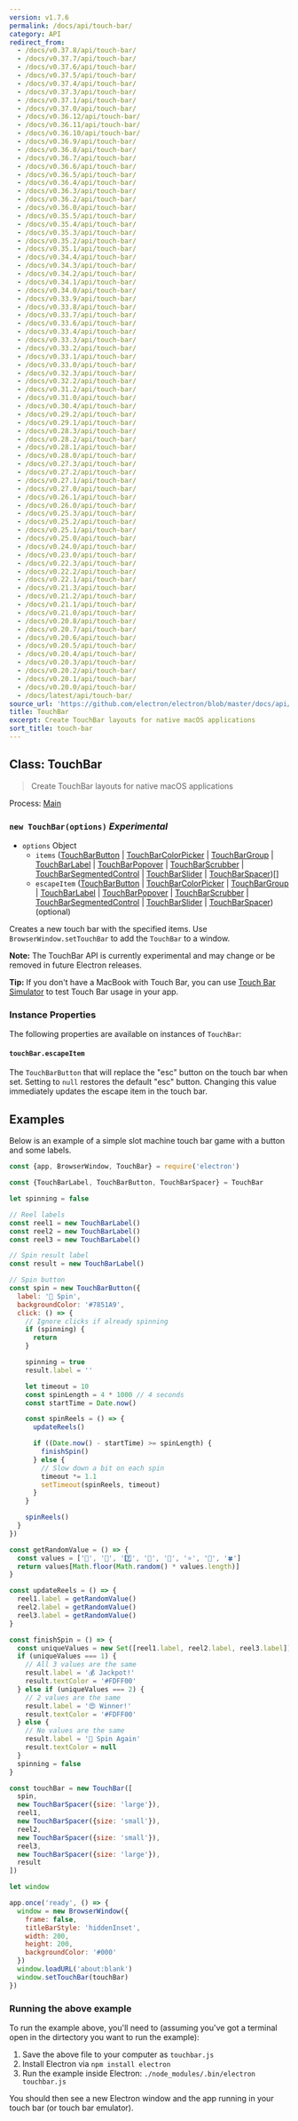```yaml
---
version: v1.7.6
permalink: /docs/api/touch-bar/
category: API
redirect_from:
  - /docs/v0.37.8/api/touch-bar/
  - /docs/v0.37.7/api/touch-bar/
  - /docs/v0.37.6/api/touch-bar/
  - /docs/v0.37.5/api/touch-bar/
  - /docs/v0.37.4/api/touch-bar/
  - /docs/v0.37.3/api/touch-bar/
  - /docs/v0.37.1/api/touch-bar/
  - /docs/v0.37.0/api/touch-bar/
  - /docs/v0.36.12/api/touch-bar/
  - /docs/v0.36.11/api/touch-bar/
  - /docs/v0.36.10/api/touch-bar/
  - /docs/v0.36.9/api/touch-bar/
  - /docs/v0.36.8/api/touch-bar/
  - /docs/v0.36.7/api/touch-bar/
  - /docs/v0.36.6/api/touch-bar/
  - /docs/v0.36.5/api/touch-bar/
  - /docs/v0.36.4/api/touch-bar/
  - /docs/v0.36.3/api/touch-bar/
  - /docs/v0.36.2/api/touch-bar/
  - /docs/v0.36.0/api/touch-bar/
  - /docs/v0.35.5/api/touch-bar/
  - /docs/v0.35.4/api/touch-bar/
  - /docs/v0.35.3/api/touch-bar/
  - /docs/v0.35.2/api/touch-bar/
  - /docs/v0.35.1/api/touch-bar/
  - /docs/v0.34.4/api/touch-bar/
  - /docs/v0.34.3/api/touch-bar/
  - /docs/v0.34.2/api/touch-bar/
  - /docs/v0.34.1/api/touch-bar/
  - /docs/v0.34.0/api/touch-bar/
  - /docs/v0.33.9/api/touch-bar/
  - /docs/v0.33.8/api/touch-bar/
  - /docs/v0.33.7/api/touch-bar/
  - /docs/v0.33.6/api/touch-bar/
  - /docs/v0.33.4/api/touch-bar/
  - /docs/v0.33.3/api/touch-bar/
  - /docs/v0.33.2/api/touch-bar/
  - /docs/v0.33.1/api/touch-bar/
  - /docs/v0.33.0/api/touch-bar/
  - /docs/v0.32.3/api/touch-bar/
  - /docs/v0.32.2/api/touch-bar/
  - /docs/v0.31.2/api/touch-bar/
  - /docs/v0.31.0/api/touch-bar/
  - /docs/v0.30.4/api/touch-bar/
  - /docs/v0.29.2/api/touch-bar/
  - /docs/v0.29.1/api/touch-bar/
  - /docs/v0.28.3/api/touch-bar/
  - /docs/v0.28.2/api/touch-bar/
  - /docs/v0.28.1/api/touch-bar/
  - /docs/v0.28.0/api/touch-bar/
  - /docs/v0.27.3/api/touch-bar/
  - /docs/v0.27.2/api/touch-bar/
  - /docs/v0.27.1/api/touch-bar/
  - /docs/v0.27.0/api/touch-bar/
  - /docs/v0.26.1/api/touch-bar/
  - /docs/v0.26.0/api/touch-bar/
  - /docs/v0.25.3/api/touch-bar/
  - /docs/v0.25.2/api/touch-bar/
  - /docs/v0.25.1/api/touch-bar/
  - /docs/v0.25.0/api/touch-bar/
  - /docs/v0.24.0/api/touch-bar/
  - /docs/v0.23.0/api/touch-bar/
  - /docs/v0.22.3/api/touch-bar/
  - /docs/v0.22.2/api/touch-bar/
  - /docs/v0.22.1/api/touch-bar/
  - /docs/v0.21.3/api/touch-bar/
  - /docs/v0.21.2/api/touch-bar/
  - /docs/v0.21.1/api/touch-bar/
  - /docs/v0.21.0/api/touch-bar/
  - /docs/v0.20.8/api/touch-bar/
  - /docs/v0.20.7/api/touch-bar/
  - /docs/v0.20.6/api/touch-bar/
  - /docs/v0.20.5/api/touch-bar/
  - /docs/v0.20.4/api/touch-bar/
  - /docs/v0.20.3/api/touch-bar/
  - /docs/v0.20.2/api/touch-bar/
  - /docs/v0.20.1/api/touch-bar/
  - /docs/v0.20.0/api/touch-bar/
  - /docs/latest/api/touch-bar/
source_url: 'https://github.com/electron/electron/blob/master/docs/api/touch-bar.md'
title: TouchBar
excerpt: Create TouchBar layouts for native macOS applications
sort_title: touch-bar
---
```




<!--


                                      ::::
                                    :o+//+o:
                                    +o    oo-
                                    :o+//oo/+o/
                                      -::-   -oo:
                                               /s/
                      -::::::::-                :s/  :::--
                  :+oo+////////+:        -:/+oo/ :s:-///++oo+:
                /o+:                -/+oo+/:-     +o-      -:+o:
               /s:              -:+o+/:           -o+         :s/
              -s/            -/oo/:                /s-         +s-
              -s/         -/oo/-                   -s/         /s-
               oo       :+o/-                       oo         oo
               -s/    :oo/                          /s-       /s-
                :s/ :oo:              -::-          /s-      /s:
                  -+o/               /ssss/         :s:    -+o-
                 :o+--               /ssss/         :s:   :o+-
                :s/  +o:              -::-          /s-   --
               -s/    :+o/-                         /s-
               oo       -+o+-                       oo
              -s/         -/oo/-                   -s/
             -+soo+:         -/oo/:                /s-      /oooo+-
             o+   :s:           -:+o+/:-          -o+      /s:  -oo
             oo:--/s:       ::      -:+oo+/:-     -/-      /s/--:o+
              :+++/-        :s:          -:/+ooo++//////++oo//+o+:
                             /s:                --::::::--
                              /s/              /s-
                               :oo:          :oo:
                                 /oo/-    -/oo/
                                   -/+oooo+/-





                   _______  _______  _______  _______  __
                  |       ||       ||       ||       ||  |
                  |  _____||_     _||   _   ||    _  ||  |
                  | |_____   |   |  |  | |  ||   |_| ||  |
                  |_____  |  |   |  |  |_|  ||    ___||__|
                   _____| |  |   |  |       ||   |     __
                  |_______|  |___|  |_______||___|    |__|


    This file is generated automatically, so it should not be edited.

    To make changes, head over to the electron/electron repository:

    https://github.com/electron/electron/blob/master/docs/api/touch-bar.md

    Thanks!

-->
## Class: TouchBar

> Create TouchBar layouts for native macOS applications

Process: [Main]({{site.baseurl}}/docs/tutorial/quick-start#main-process)

### `new TouchBar(options)` _Experimental_

*   `options` Object
    *   `items` ([TouchBarButton]({{site.baseurl}}/docs/api/touch-bar-button) &#124; [TouchBarColorPicker]({{site.baseurl}}/docs/api/touch-bar-color-picker) &#124; [TouchBarGroup]({{site.baseurl}}/docs/api/touch-bar-group) &#124; [TouchBarLabel]({{site.baseurl}}/docs/api/touch-bar-label) &#124; [TouchBarPopover]({{site.baseurl}}/docs/api/touch-bar-popover) &#124; [TouchBarScrubber]({{site.baseurl}}/docs/api/touch-bar-scrubber) &#124; [TouchBarSegmentedControl]({{site.baseurl}}/docs/api/touch-bar-segmented-control) &#124; [TouchBarSlider]({{site.baseurl}}/docs/api/touch-bar-slider) &#124; [TouchBarSpacer]({{site.baseurl}}/docs/api/touch-bar-spacer))[]
    *   `escapeItem` ([TouchBarButton]({{site.baseurl}}/docs/api/touch-bar-button) &#124; [TouchBarColorPicker]({{site.baseurl}}/docs/api/touch-bar-color-picker) &#124; [TouchBarGroup]({{site.baseurl}}/docs/api/touch-bar-group) &#124; [TouchBarLabel]({{site.baseurl}}/docs/api/touch-bar-label) &#124; [TouchBarPopover]({{site.baseurl}}/docs/api/touch-bar-popover) &#124; [TouchBarScrubber]({{site.baseurl}}/docs/api/touch-bar-scrubber) &#124; [TouchBarSegmentedControl]({{site.baseurl}}/docs/api/touch-bar-segmented-control) &#124; [TouchBarSlider]({{site.baseurl}}/docs/api/touch-bar-slider) &#124; [TouchBarSpacer]({{site.baseurl}}/docs/api/touch-bar-spacer)) (optional)

Creates a new touch bar with the specified items. Use `BrowserWindow.setTouchBar` to add the `TouchBar` to a window.

**Note:** The TouchBar API is currently experimental and may change or be removed in future Electron releases.

**Tip:** If you don't have a MacBook with Touch Bar, you can use [Touch Bar Simulator](https://github.com/sindresorhus/touch-bar-simulator) to test Touch Bar usage in your app.

### Instance Properties

The following properties are available on instances of `TouchBar`:

#### `touchBar.escapeItem`

The `TouchBarButton` that will replace the "esc" button on the touch bar when set. Setting to `null` restores the default "esc" button. Changing this value immediately updates the escape item in the touch bar.

## Examples

Below is an example of a simple slot machine touch bar game with a button and some labels.

```javascript
const {app, BrowserWindow, TouchBar} = require('electron')

const {TouchBarLabel, TouchBarButton, TouchBarSpacer} = TouchBar

let spinning = false

// Reel labels
const reel1 = new TouchBarLabel()
const reel2 = new TouchBarLabel()
const reel3 = new TouchBarLabel()

// Spin result label
const result = new TouchBarLabel()

// Spin button
const spin = new TouchBarButton({
  label: '🎰 Spin',
  backgroundColor: '#7851A9',
  click: () => {
    // Ignore clicks if already spinning
    if (spinning) {
      return
    }

    spinning = true
    result.label = ''

    let timeout = 10
    const spinLength = 4 * 1000 // 4 seconds
    const startTime = Date.now()

    const spinReels = () => {
      updateReels()

      if ((Date.now() - startTime) >= spinLength) {
        finishSpin()
      } else {
        // Slow down a bit on each spin
        timeout *= 1.1
        setTimeout(spinReels, timeout)
      }
    }

    spinReels()
  }
})

const getRandomValue = () => {
  const values = ['🍒', '💎', '7️⃣', '🍊', '🔔', '⭐', '🍇', '🍀']
  return values[Math.floor(Math.random() * values.length)]
}

const updateReels = () => {
  reel1.label = getRandomValue()
  reel2.label = getRandomValue()
  reel3.label = getRandomValue()
}

const finishSpin = () => {
  const uniqueValues = new Set([reel1.label, reel2.label, reel3.label]).size
  if (uniqueValues === 1) {
    // All 3 values are the same
    result.label = '💰 Jackpot!'
    result.textColor = '#FDFF00'
  } else if (uniqueValues === 2) {
    // 2 values are the same
    result.label = '😍 Winner!'
    result.textColor = '#FDFF00'
  } else {
    // No values are the same
    result.label = '🙁 Spin Again'
    result.textColor = null
  }
  spinning = false
}

const touchBar = new TouchBar([
  spin,
  new TouchBarSpacer({size: 'large'}),
  reel1,
  new TouchBarSpacer({size: 'small'}),
  reel2,
  new TouchBarSpacer({size: 'small'}),
  reel3,
  new TouchBarSpacer({size: 'large'}),
  result
])

let window

app.once('ready', () => {
  window = new BrowserWindow({
    frame: false,
    titleBarStyle: 'hiddenInset',
    width: 200,
    height: 200,
    backgroundColor: '#000'
  })
  window.loadURL('about:blank')
  window.setTouchBar(touchBar)
})
```

### Running the above example

To run the example above, you'll need to (assuming you've got a terminal open in the dirtectory you want to run the example):

1.  Save the above file to your computer as `touchbar.js`
2.  Install Electron via `npm install electron`
3.  Run the example inside Electron: `./node_modules/.bin/electron touchbar.js`

You should then see a new Electron window and the app running in your touch bar (or touch bar emulator).
